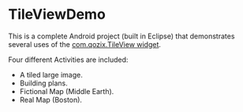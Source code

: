 <h1>TileViewDemo</h1>
<p>This is a complete Android project (built in Eclipse) that demonstrates several uses of the <a target="_blank" href="https://github.com/moagrius/TileView">com.qozix.TileView widget</a>.</p>
<p>Four different Activities are included:</p>
<ul>
  <li>A tiled large image.</li>
  <li>Building plans.</li>
  <li>Fictional Map (Middle Earth).</li>
  <li>Real Map (Boston).</li>
</ul>

